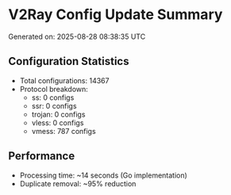 # V2Ray Config Update Summary
Generated on: 2025-08-28 08:38:35 UTC

## Configuration Statistics
- Total configurations: 14367
- Protocol breakdown:
  - ss: 0 configs
  - ssr: 0 configs
  - trojan: 0 configs
  - vless: 0 configs
  - vmess: 787 configs

## Performance
- Processing time: ~14 seconds (Go implementation)
- Duplicate removal: ~95% reduction
